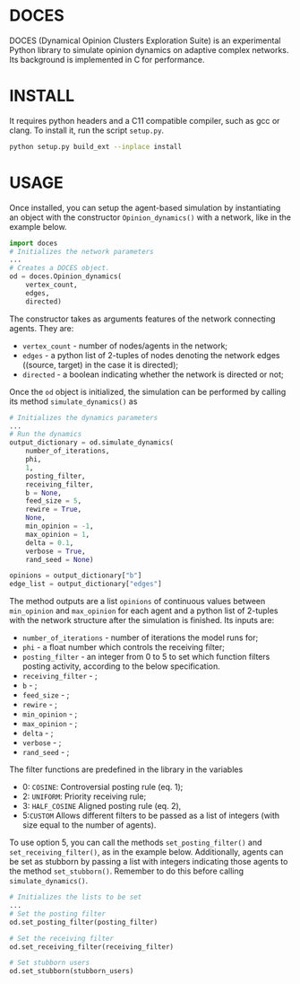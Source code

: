 # DOCES
DOCES (Dynamical Opinion Clusters Exploration Suite) is an experimental Python library to simulate opinion dynamics on adaptive complex networks. Its background is implemented in C for performance.

# INSTALL

It requires python headers and a C11 compatible compiler, such as gcc or clang. To install it, run the script `setup.py`.

```bash
python setup.py build_ext --inplace install
```

# USAGE

Once installed, you can setup the agent-based simulation by instantiating an object with the constructor `Opinion_dynamics()` with a network, like in the example below.

```python
import doces
# Initializes the network parameters
...
# Creates a DOCES object.
od = doces.Opinion_dynamics( 
    vertex_count, 
    edges,
    directed)
```

The constructor takes as arguments features of the network connecting agents. They are:
- `vertex_count` - number of nodes/agents in the network;
- `edges` - a python list of 2-tuples of nodes denoting the network edges ((source, target) in the case it is directed);
- `directed` - a boolean indicating whether the network is directed or not;

Once the `od` object is initialized, the simulation can be performed by calling its method `simulate_dynamics()` as

```python
# Initializes the dynamics parameters
...
# Run the dynamics
output_dictionary = od.simulate_dynamics(
    number_of_iterations,
    phi,
    1, 
    posting_filter, 
    receiving_filter,
    b = None,
    feed_size = 5,
    rewire = True,
    None,
    min_opinion = -1, 
    max_opinion = 1,
    delta = 0.1,
    verbose = True,
    rand_seed = None)

opinions = output_dictionary["b"]
edge_list = output_dictionary["edges"]
```

The method outputs are a list `opinions` of continuous values between `min_opinion` and `max_opinion` for each agent and a python list of 2-tuples with the network structure after the simulation is finished. Its inputs are:

- `number_of_iterations` - number of iterations the model runs for;
- `phi` - a float number which controls the receiving filter;
- `posting_filter` - an integer from 0 to 5 to set which function filters posting activity, according to the below specification.
- `receiving_filter` - ;
- `b` - ;
- `feed_size` - ;
- `rewire` - ;
- `min_opinion` - ;
- `max_opinion` - ;
- `delta` - ;
- `verbose` - ;
- `rand_seed` - ;

The filter functions are predefined in the library in the variables  
- 0: `COSINE`: Controversial posting rule (eq. 1);
- 2: `UNIFORM`: Priority receiving rule;
- 3: `HALF_COSINE` Aligned posting rule (eq. 2),  
- 5:`CUSTOM` Allows different filters to be passed as a list of integers (with size equal to the number of agents).

To use option 5, you can call the methods `set_posting_filter()` and `set_receiving_filter()`, as in the example below. Additionally, agents can be set as stubborn by passing a list with integers indicating those agents to the method `set_stubborn()`. Remember to do this before calling `simulate_dynamics()`.

```python
# Initializes the lists to be set
...
# Set the posting filter
od.set_posting_filter(posting_filter)

# Set the receiving filter
od.set_receiving_filter(receiving_filter)

# Set stubborn users 
od.set_stubborn(stubborn_users)
```
